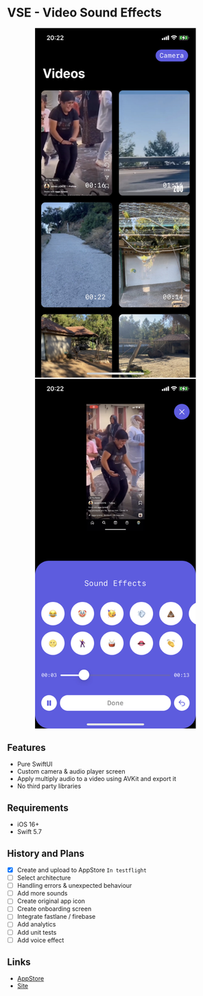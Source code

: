 # VSE - Video Sound Effects

<p align="center">
	<img src="Assets/HomeScreen.jpeg" width="375" />
	<img src="Assets/CommitScreen.jpeg" width="375" />
</p>

## Features

- Pure SwiftUI
- Custom camera & audio player screen
- Apply multiply audio to a video using AVKit and export it
- No third party libraries

## Requirements

- iOS 16+
- Swift 5.7

## History and Plans

- [x] Create and upload to AppStore `In testflight`
- [ ] Select architecture
- [ ] Handling errors & unexpected behaviour
- [ ] Add more sounds
- [ ] Create original app icon
- [ ] Create onboarding screen
- [ ] Integrate fastlane / firebase
- [ ] Add analytics
- [ ] Add unit tests
- [ ] Add voice effect

## Links

- [AppStore](https://itunes.apple.com/app/id1533690813)
- [Site](https://alobanov11.ru/)